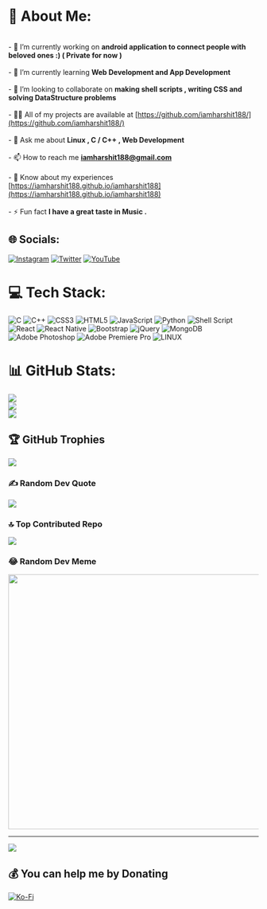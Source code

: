 # 💫 About Me:
<br>- 🔭 I’m currently working on **android application to connect people with beloved ones :) ( Private for now )**<br><br>- 🌱 I’m currently learning **Web Development and App Development**<br><br>- 👯 I’m looking to collaborate on **making shell scripts , writing CSS and solving DataStructure problems**<br><br>- 👨‍💻 All of my projects are available at [https://github.com/iamharshit188/](https://github.com/iamharshit188/)<br><br>- 💬 Ask me about **Linux , C / C++ , Web Development**<br><br>- 📫 How to reach me **iamharshit188@gmail.com**<br><br>- 📄 Know about my experiences [https://iamharshit188.github.io/iamharshit188](https://iamharshit188.github.io/iamharshit188)<br><br>- ⚡ Fun fact **I have a great taste in Music .**<br>


## 🌐 Socials:
[![Instagram](https://img.shields.io/badge/Instagram-%23E4405F.svg?logo=Instagram&logoColor=white)](https://instagram.com/iamharshit188) [![Twitter](https://img.shields.io/badge/Twitter-%231DA1F2.svg?logo=Twitter&logoColor=white)](https://twitter.com/iamharshit188) [![YouTube](https://img.shields.io/badge/YouTube-%23FF0000.svg?logo=YouTube&logoColor=white)](https://youtube.com/@iamharshit188) 

# 💻 Tech Stack:
![C](https://img.shields.io/badge/c-%2300599C.svg?style=for-the-badge&logo=c&logoColor=white) ![C++](https://img.shields.io/badge/c++-%2300599C.svg?style=for-the-badge&logo=c%2B%2B&logoColor=white) ![CSS3](https://img.shields.io/badge/css3-%231572B6.svg?style=for-the-badge&logo=css3&logoColor=white) ![HTML5](https://img.shields.io/badge/html5-%23E34F26.svg?style=for-the-badge&logo=html5&logoColor=white) ![JavaScript](https://img.shields.io/badge/javascript-%23323330.svg?style=for-the-badge&logo=javascript&logoColor=%23F7DF1E) ![Python](https://img.shields.io/badge/python-3670A0?style=for-the-badge&logo=python&logoColor=ffdd54) ![Shell Script](https://img.shields.io/badge/shell_script-%23121011.svg?style=for-the-badge&logo=gnu-bash&logoColor=white) ![React](https://img.shields.io/badge/react-%2320232a.svg?style=for-the-badge&logo=react&logoColor=%2361DAFB) ![React Native](https://img.shields.io/badge/react_native-%2320232a.svg?style=for-the-badge&logo=react&logoColor=%2361DAFB) ![Bootstrap](https://img.shields.io/badge/bootstrap-%23563D7C.svg?style=for-the-badge&logo=bootstrap&logoColor=white) ![jQuery](https://img.shields.io/badge/jquery-%230769AD.svg?style=for-the-badge&logo=jquery&logoColor=white) ![MongoDB](https://img.shields.io/badge/MongoDB-%234ea94b.svg?style=for-the-badge&logo=mongodb&logoColor=white) ![Adobe Photoshop](https://img.shields.io/badge/adobephotoshop-%2331A8FF.svg?style=for-the-badge&logo=adobephotoshop&logoColor=white) ![Adobe Premiere Pro](https://img.shields.io/badge/Adobe%20Premiere%20Pro-9999FF.svg?style=for-the-badge&logo=Adobe%20Premiere%20Pro&logoColor=white) ![LINUX](https://img.shields.io/badge/Linux-FCC624?style=for-the-badge&logo=linux&logoColor=black)
# 📊 GitHub Stats:
![](https://github-readme-stats.vercel.app/api?username=iamharshit188&theme=dark&hide_border=false&include_all_commits=true&count_private=true)<br/>
![](https://github-readme-streak-stats.herokuapp.com/?user=iamharshit188&theme=dark&hide_border=false)<br/>
![](https://github-readme-stats.vercel.app/api/top-langs/?username=iamharshit188&theme=dark&hide_border=false&include_all_commits=true&count_private=true&layout=compact)

## 🏆 GitHub Trophies
![](https://github-profile-trophy.vercel.app/?username=iamharshit188&theme=radical&no-frame=false&no-bg=false&margin-w=4)

### ✍️ Random Dev Quote
![](https://quotes-github-readme.vercel.app/api?type=horizontal&theme=radical)

### 🔝 Top Contributed Repo
![](https://github-contributor-stats.vercel.app/api?username=iamharshit188&limit=5&theme=dark&combine_all_yearly_contributions=true)

### 😂 Random Dev Meme
<img src="https://rm.up.railway.app/" width="512px"/>

---
[![](https://visitcount.itsvg.in/api?id=iamharshit188&icon=0&color=0)](https://visitcount.itsvg.in)

  ## 💰 You can help me by Donating
  [![Ko-Fi](https://img.shields.io/badge/Ko--fi-F16061?style=for-the-badge&logo=ko-fi&logoColor=white)](https://ko-fi.com/iamharshit188) 

  
<!-- Proudly created with GPRM ( https://gprm.itsvg.in ) -->

